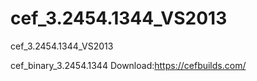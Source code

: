 # cef_3.2454.1344_VS2013
cef_3.2454.1344_VS2013

cef_binary_3.2454.1344 Download:https://cefbuilds.com/
